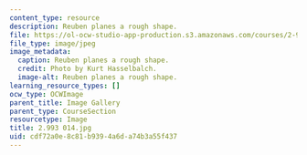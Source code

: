 ```yaml
---
content_type: resource
description: Reuben planes a rough shape.
file: https://ol-ocw-studio-app-production.s3.amazonaws.com/courses/2-993-special-topics-in-mechanical-engineering-the-art-and-science-of-boat-design-january-iap-2007/cdf72a0e8c81b9394a6da74b3a55f437_2993014.jpg
file_type: image/jpeg
image_metadata:
  caption: Reuben planes a rough shape.
  credit: Photo by Kurt Hasselbalch.
  image-alt: Reuben planes a rough shape.
learning_resource_types: []
ocw_type: OCWImage
parent_title: Image Gallery
parent_type: CourseSection
resourcetype: Image
title: 2.993 014.jpg
uid: cdf72a0e-8c81-b939-4a6d-a74b3a55f437
---
```

